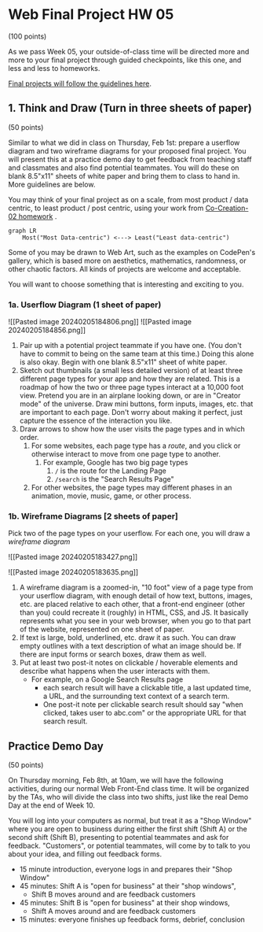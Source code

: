 # Web Final Project HW 05
(100 points)

As we pass Week 05, your outside-of-class time will be directed more and more to your final project through guided checkpoints, like this one, and less and less to homeworks. 

[Final projects will follow the guidelines here](../../FinalProject.md).

## 1. Think and Draw (Turn in three sheets of paper)
(50 points)

Similar to what we did in class on Thursday, Feb 1st: prepare a userflow diagram and two wireframe diagrams for your proposed final project. You will present this at a practice demo day to get feedback from teaching staff and classmates and also find potential teammates. You will do these on blank 8.5"x11" sheets of white paper and bring them to class to hand in. More guidelines are below.

You may think of your final project as on a scale, from most product / data centric, to least product / post centric, using your work from [Co-Creation-02 homework](../week-02/Co-Creation-02.md) .

```mermaid
graph LR
    Most("Most Data-centric") <---> Least("Least data-centric")
```

Some of you may be drawn to Web Art, such as the examples on CodePen's gallery, which is based more on aesthetics, mathematics, randomness, or other chaotic factors. All kinds of projects are welcome and acceptable.

You will want to choose something that is interesting and exciting to you.
### 1a. Userflow Diagram (1 sheet of paper)
![[Pasted image 20240205184806.png]]
![[Pasted image 20240205184856.png]]
1. Pair up with a potential project teammate if you have one. (You don't have to commit to being on the same team at this time.) Doing this alone is also okay. Begin with one blank 8.5"x11" sheet of white paper.
2. Sketch out thumbnails (a small less detailed version) of at least three different page types for your app and how they are related. This is a roadmap of how the two or three page types interact at a 10,000 foot view. Pretend you are in an airplane looking down, or are in "Creator mode" of the universe. Draw mini buttons, form inputs, images, etc. that are important to each page. Don't worry about making it perfect, just capture the essence of the interaction you like. 
3. Draw arrows to show how the user visits the page types and in which order.
	1. For some websites, each page type has a *route*, and you click or otherwise interact to move from one page type to another.
		1. For example, Google has two big page types
			1. `/` is the route for the Landing Page
			2. `/search` is the "Search Results Page"
	2. For other websites, the page types may different phases in an animation, movie, music, game, or other process.

### 1b. Wireframe Diagrams [2 sheets of paper]
Pick two of the page types on your userflow. For each one, you will draw a *wireframe diagram*

![[Pasted image 20240205183427.png]]

![[Pasted image 20240205183635.png]]
 1. A wireframe diagram is a zoomed-in, "10 foot" view of a page type from your userflow diagram, with enough detail of how text, buttons, images, etc. are placed relative to each other, that a front-end engineer (other than you) could recreate it (roughly) in HTML, CSS, and JS. It basically represents what you see in your web browser, when you go to that part of the website, represented on one sheet of paper.
 2. If text is large, bold, underlined, etc. draw it as such. You can draw empty outlines with a text description of what an image should be. If there are input forms or search boxes, draw them as well.
 3. Put at least two post-it notes on clickable / hoverable elements and describe what happens when the user interacts with them.
	 * For example, on a Google Search Results page
		 * each search result will have a clickable title, a last updated time, a URL, and the surrounding text context of a search term.
		 * One post-it note per clickable search result should say "when clicked, takes user to abc.com" or the appropriate URL for that search result.

## Practice Demo Day
(50 points)

On Thursday morning, Feb 8th, at 10am, we will have the following activities, during our normal Web Front-End class time. It will be organized by the TAs, who will divide the class into two shifts, just like the real Demo Day at the end of Week 10.

You will log into your computers as normal, but treat it as a "Shop Window" where you are open to business during either the first shift (Shift A) or the second shift (Shift B), presenting to potential teammates and ask for feedback. "Customers", or potential teammates, will come by to talk to you about your idea, and filling out feedback forms. 

* 15 minute introduction, everyone logs in and prepares their "Shop Window"
* 45 minutes: Shift A is "open for business" at their "shop windows",
	* Shift B moves around and are feedback customers
* 45 minutes: Shift B is "open for business" at their shop windows,
	* Shift A moves around and are feedback customers
* 15 minutes: everyone finishes up feedback forms, debrief, conclusion

